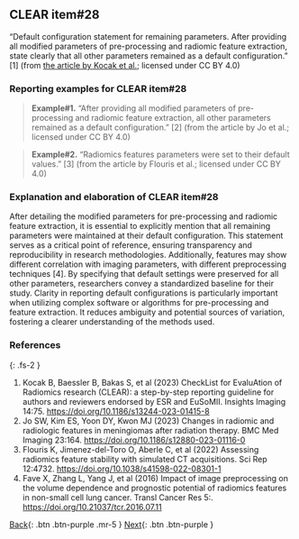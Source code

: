 ## CLEAR item#28


“Default configuration statement for remaining parameters. After providing all modified parameters of pre-processing and radiomic feature extraction, state clearly that all other parameters remained as a default configuration.” [1] (from [the article by Kocak et al.](https://insightsimaging.springeropen.com/articles/10.1186/s13244-023-01415-8); licensed under CC BY 4.0)


### Reporting examples for CLEAR item#28

> **Example#1.** “After providing all modified parameters of pre-processing and radiomic feature extraction, all other parameters remained as a default configuration.” [2] (from the article by Jo et al.; licensed under CC BY 4.0)

> **Example#2.** “Radiomics features parameters were set to their default values.” [3] (from the article by Flouris et al.; licensed under CC BY 4.0)

### Explanation and elaboration of CLEAR item#28

After detailing the modified parameters for pre-processing and radiomic feature extraction, it is essential to explicitly mention that all remaining parameters were maintained at their default configuration. This statement serves as a critical point of reference, ensuring transparency and reproducibility in research methodologies. Additionally, features may show different correlation with imaging parameters, with different preprocessing techniques [4]. By specifying that default settings were preserved for all other parameters, researchers convey a standardized baseline for their study. Clarity in reporting default configurations is particularly important when utilizing complex software or algorithms for pre-processing and feature extraction. It reduces ambiguity and potential sources of variation, fostering a clearer understanding of the methods used. 

### References

{: .fs-2 }

1. 	Kocak B, Baessler B, Bakas S, et al (2023) CheckList for EvaluAtion of Radiomics research (CLEAR): a step-by-step reporting guideline for authors and reviewers endorsed by ESR and EuSoMII. Insights Imaging 14:75. https://doi.org/10.1186/s13244-023-01415-8
2. 	Jo SW, Kim ES, Yoon DY, Kwon MJ (2023) Changes in radiomic and radiologic features in meningiomas after radiation therapy. BMC Med Imaging 23:164. https://doi.org/10.1186/s12880-023-01116-0
3. 	Flouris K, Jimenez-del-Toro O, Aberle C, et al (2022) Assessing radiomics feature stability with simulated CT acquisitions. Sci Rep 12:4732. https://doi.org/10.1038/s41598-022-08301-1
4. 	Fave X, Zhang L, Yang J, et al (2016) Impact of image preprocessing on the volume dependence and prognostic potential of radiomics features in non-small cell lung cancer. Transl Cancer Res 5:. https://doi.org/10.21037/tcr.2016.07.11


[Back](https://radiomic.github.io/CLEAR-E3/docs/Item2.html){: .btn .btn-purple .mr-5 }
[Next](https://radiomic.github.io/CLEAR-E3/docs/Item4.html){: .btn .btn-purple   }
